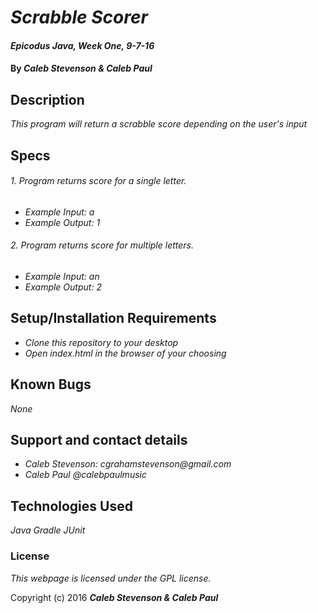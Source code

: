 # _Scrabble Scorer_

#### _Epicodus Java, Week One, 9-7-16_

#### By _**Caleb Stevenson &amp; Caleb Paul**_

## Description

_This program will return a scrabble score depending on the user's input_

## Specs

###### 1. Program returns score for a single letter.
* _Example Input: a_
* _Example Output: 1_

###### 2. Program returns score for multiple letters.
* _Example Input: an_
* _Example Output: 2_


## Setup/Installation Requirements

* _Clone this repository to your desktop_
* _Open index.html in the browser of your choosing_

## Known Bugs

_None_

## Support and contact details

* _Caleb Stevenson: cgrahamstevenson@gmail.com_
* _Caleb Paul @calebpaulmusic_

## Technologies Used

_Java_
_Gradle_
_JUnit_

### License

*This webpage is licensed under the GPL license.*

Copyright (c) 2016 **_Caleb Stevenson &amp; Caleb Paul_**
